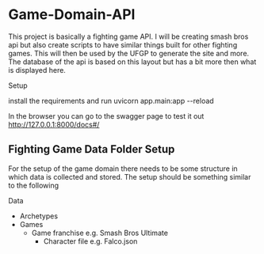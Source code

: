 # Game-Domain-API
This project is basically a fighting game API. I will be creating smash bros api but also create scripts to have similar things built for other fighting games. This will then be used by the UFGP to generate the site and more. The database of the api is based on this layout but has a bit more then what is displayed here.

Setup

install the requirements and run 
uvicorn app.main:app --reload

In the browser you can go to the swagger page to test it out
http://127.0.0.1:8000/docs#/


## Fighting Game Data Folder Setup

For the setup of the game domain there needs to be some structure in which data is collected and stored. The setup should be something similar to the following

Data
- Archetypes
- Games
    - Game franchise e.g. Smash Bros Ultimate
        - Character file e.g. Falco.json

##
